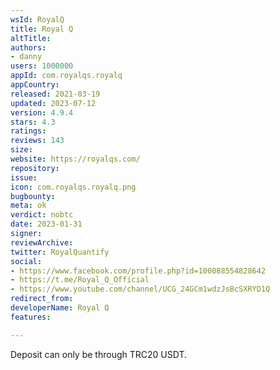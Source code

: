 ```yaml
---
wsId: RoyalQ
title: Royal Q
altTitle: 
authors:
- danny
users: 1000000
appId: com.royalqs.royalq
appCountry: 
released: 2021-03-19
updated: 2023-07-12
version: 4.9.4
stars: 4.3
ratings: 
reviews: 143
size: 
website: https://royalqs.com/
repository: 
issue: 
icon: com.royalqs.royalq.png
bugbounty: 
meta: ok
verdict: nobtc
date: 2023-01-31
signer: 
reviewArchive: 
twitter: RoyalQuantify
social:
- https://www.facebook.com/profile.php?id=100088554828642
- https://t.me/Royal_Q_Official
- https://www.youtube.com/channel/UCG_24GCm1wdzJsBcSXRYD1Q
redirect_from: 
developerName: Royal Q
features: 

---
```


Deposit can only be through TRC20 USDT. 
